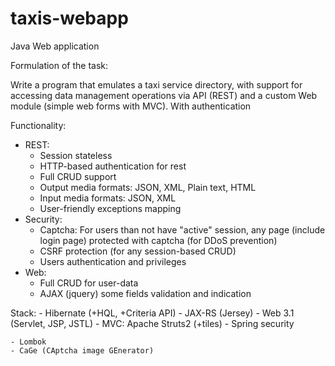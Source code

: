 # taxis-webapp

Java Web application

Formulation of the task:

Write a program that emulates a taxi service directory, with support for accessing data management operations via API (REST) and a custom Web module (simple web forms with MVC).
With authentication

Functionality:
  - REST:
      - Session stateless
      - HTTP-based authentication for rest
      - Full CRUD support
      - Output media formats: JSON, XML, Plain text, HTML
      - Input media formats: JSON, XML
      - User-friendly exceptions mapping
  - Security:
      - Captcha: For users than not have "active" session, any page (include login page) protected with captcha (for DDoS prevention)
      - CSRF protection (for any session-based CRUD)
      - Users authentication and privileges
  - Web:
      - Full CRUD for user-data
      - AJAX (jquery) some fields validation and indication

Stack:
    - Hibernate (+HQL, +Criteria API)
    - JAX-RS (Jersey)
    - Web 3.1 (Servlet, JSP, JSTL)
    - MVC: Apache Struts2 (+tiles)
    - Spring security
    
    - Lombok
    - CaGe (CAptcha image GEnerator)
